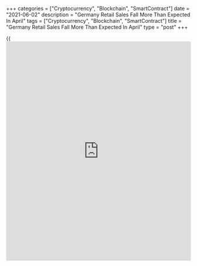 +++
categories = ["Cryptocurrency", "Blockchain", "SmartContract"]
date = "2021-06-02"
description = "Germany Retail Sales Fall More Than Expected In April"
tags = ["Cryptocurrency", "Blockchain", "SmartContract"]
title = "Germany Retail Sales Fall More Than Expected In April"
type = "post"
+++

{{<iframe id="large-banner" src="https://www.bounty.group/#slide=8.0" width="100%" height="600" scrolling="no" style="border: 0px solid rgb(216, 221, 230); border-radius: 3px;">}}

Germany's retail sales declined more than expected in April, data
released by Destatis revealed on Wednesday.

Retail sales declined 5.5 percent on a monthly basis, reversing March's
7.7 percent increase. Economists had forecast sales to drop 2 percent in
April.

On a yearly basis, growth in retail sales slowed to 4.4 percent from
11.6 percent in March. This was slower than the expected expansion of
10.1 percent.

Destatis said the federal emergency brake in the second half of April
and the Easter [business][1] in March 2021 are very likely to have been
the main reasons for the decline in sales.

Food, beverages and tobacco sales slid 3.4 percent from the last year,
while non-food store sales surged 10.6 percent in April.

Compared to February 2020, the month before the crisis, retail sales
were [calendar](https://www.fintechee.com/web-trader/) and seasonally adjusted 0.8 percent lower in April.  
  
In nominal [terms](https://www.fintechee.com/terms/), retail sales decreased 5.4 percent on month, while
turnover advanced 5.8 percent annually in April.

For comments and feedback [contact](https://www.playgroundfx.com/contact/): editorial@rtt[news](https://www.letsplayfx.com/blog/forex-news-website/).com

[Economic News][2]

 **What parts of the world are seeing the best (and worst) economic
performances lately? Click[here][3] to check out our [Econ Scorecard][3]
and find out! See up-to-the-moment [ranking](https://www.playgroundfx.com/blog/crypto-exchange-ranking/)s for the best and worst
performers in [GDP][3], [unemployment rate][4], [inflation][5] and much
more.**

   1. www.rtt[news](https://www.letsplayfx.com/blog/forex-news-website/).com/Content/Business.aspx
   2. www.rtt[news](https://www.letsplayfx.com/blog/forex-news-website/).com/Content/EconomicNews.aspx
   3. www.rtt[news](https://www.letsplayfx.com/blog/forex-news-website/).com/economic-scorecard/world-rank/GDP/highest-performance.aspx
   4. www.rtt[news](https://www.letsplayfx.com/blog/forex-news-website/).com/economic-scorecard/world-rank/unemployment-rate/lowest-performance.aspx
   5. www.rtt[news](https://www.letsplayfx.com/blog/forex-news-website/).com/economic-scorecard/world-rank/CPI/highest-performance.aspx